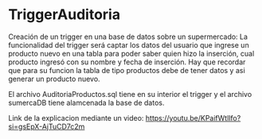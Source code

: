 # TriggerAuditoria
Creación de un trigger en una base de datos sobre un supermercado: La funcionalidad del trigger será captar los datos del usuario que ingrese un producto nuevo en una tabla para poder saber quien hizo la inserción, cual producto ingresó con su nombre y fecha de inserción. Hay que recordar que para su funcion la tabla de tipo productos debe de tener datos y asi generar un producto nuevo.

El archivo AuditoriaProductos.sql tiene en su interior el trigger y el archivo sumercaDB tiene alamcenada la base de datos.


Link de la explicacion mediante un video: https://youtu.be/KPaifWtllfo?si=gsEpX-AjTuCD7c2m 


